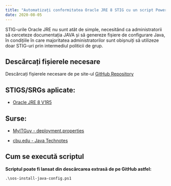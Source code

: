 ```yaml
---
title: "Automatizați conformitatea Oracle JRE 8 STIG cu un script Powershell"
date: 2020-08-05
---
```



STIG-urile Oracle JRE nu sunt atât de simple, necesitând ca administratorii să cerceteze documentația JAVA și să genereze fișiere de configurare Java, în condițiile în care majoritatea administratorilor sunt obișnuiți să utilizeze doar STIG-uri prin intermediul politicii de grup.

## Descărcați fișierele necesare

Descărcați fișierele necesare de pe site-ul [GitHub Repository](https://github.com/simeononsecurity/JAVA-STIG-Script)

## STIGS/SRGs aplicate:
- [Oracle JRE 8 V1R5](https://dl.dod.cyber.mil/wp-content/uploads/stigs/zip/U_Oracle_JRE_8_Windows_V1R5_STIG.zip)

## Surse:
- [MyITGuy - deployment.properties](https://gist.github.com/MyITGuy/9628895)

- [cbu.edu - Java Technotes](http://stu.cbu.edu/java/docs/technotes/guides/deploy/properties.html)

## Cum se execută scriptul

**Scriptul poate fi lansat din descărcarea extrasă de pe GitHub astfel:**

```
.\sos-install-java-config.ps1
```
